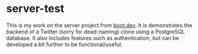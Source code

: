 # server-test

This is my work on the server project from [boot.dev](https://boot.dev). 
It is demonstrates the backend of a Twitter (sorry for dead-naming) clone using a PostgreSQL database. 
It also includes features such as authentication, but can be developed a bit further to be functional/useful.
